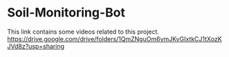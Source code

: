 # Soil-Monitoring-Bot
This link contains some videos related to this project.
https://drive.google.com/drive/folders/1QmZNguOm6vmJKvGIxtkCJ1tXozKJVd8z?usp=sharing

